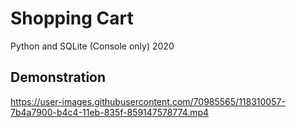 # Shopping Cart
Python and SQLite (Console only)
2020

## Demonstration

https://user-images.githubusercontent.com/70985565/118310057-7b4a7900-b4c4-11eb-835f-859147578774.mp4

